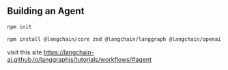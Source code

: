 ## Building an Agent

```bash
npm init
```

```bash
npm install @langchain/core zod @langchain/langgraph @langchain/openai
```

visit this site https://langchain-ai.github.io/langgraphjs/tutorials/workflows/#agent
